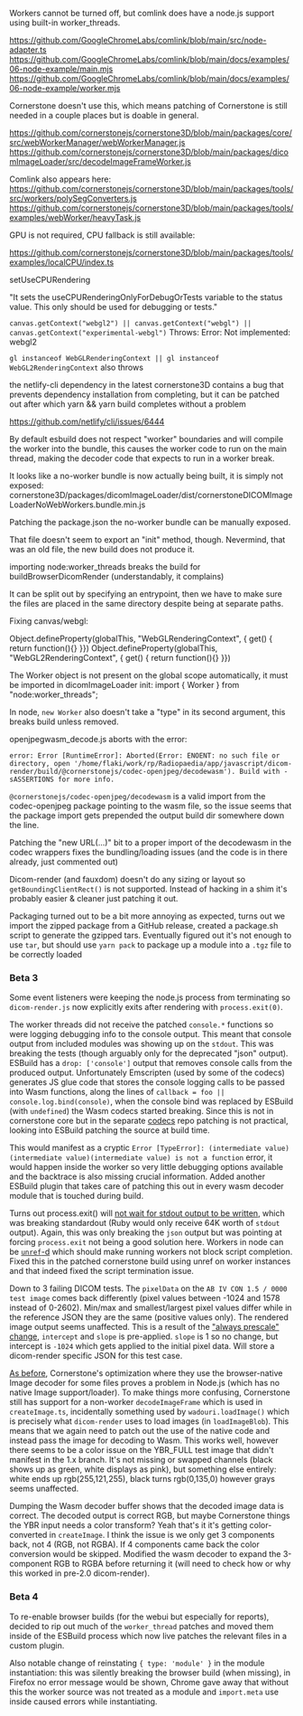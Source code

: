 Workers cannot be turned off, but comlink does have a node.js support using built-in worker_threads.

https://github.com/GoogleChromeLabs/comlink/blob/main/src/node-adapter.ts
https://github.com/GoogleChromeLabs/comlink/blob/main/docs/examples/06-node-example/main.mjs
https://github.com/GoogleChromeLabs/comlink/blob/main/docs/examples/06-node-example/worker.mjs

Cornerstone doesn't use this, which means patching of Cornerstone is still needed in a couple places but is doable in general. 

https://github.com/cornerstonejs/cornerstone3D/blob/main/packages/core/src/webWorkerManager/webWorkerManager.js
https://github.com/cornerstonejs/cornerstone3D/blob/main/packages/dicomImageLoader/src/decodeImageFrameWorker.js

Comlink also appears here:
https://github.com/cornerstonejs/cornerstone3D/blob/main/packages/tools/src/workers/polySegConverters.js
https://github.com/cornerstonejs/cornerstone3D/blob/main/packages/tools/examples/webWorker/heavyTask.js

GPU is not required, CPU fallback is still available:

https://github.com/cornerstonejs/cornerstone3D/blob/main/packages/tools/examples/localCPU/index.ts

setUseCPURendering

"It sets the useCPURenderingOnlyForDebugOrTests variable to the status value. This only should be used for debugging or tests."

`canvas.getContext("webgl2") || canvas.getContext("webgl") || canvas.getContext("experimental-webgl")`
Throws: Error: Not implemented: webgl2

`gl instanceof WebGLRenderingContext || gl instanceof WebGL2RenderingContext`
also throws


the netlify-cli dependency in the latest cornerstone3D contains a bug that prevents dependency installation from completing, but it can be patched out after which yarn && yarn build completes without a problem

https://github.com/netlify/cli/issues/6444

By default esbuild does not respect "worker" boundaries and will compile the worker into the bundle, this causes the worker code to run on the main thread, making the decoder code that expects to run in a worker break.

It looks like a no-worker bundle is now actually being built, it is simply not exposed:
cornerstone3D/packages/dicomImageLoader/dist/cornerstoneDICOMImageLoaderNoWebWorkers.bundle.min.js

Patching the package.json the no-worker bundle can be manually exposed.

That file doesn't seem to export an "init" method, though.
Nevermind, that was an old file, the new build does not produce it.

importing node:worker_threads breaks the build for buildBrowserDicomRender (understandably, it complains)

It can be split out by specifying an entrypoint, then we have to make sure the files are placed in the same directory despite being at separate paths.

Fixing canvas/webgl:

Object.defineProperty(globalThis, "WebGLRenderingContext", { get() { return function(){} }})
Object.defineProperty(globalThis, "WebGL2RenderingContext", { get() { return function(){} }})

The Worker object is not present on the global scope automatically, it must be imported in dicomImageLoader init:
import { Worker } from "node:worker_threads";

In node, `new Worker` also doesn't take a "type" in its second argument, this breaks build unless removed.

openjpegwasm_decode.js aborts with the error:

    error: Error [RuntimeError]: Aborted(Error: ENOENT: no such file or directory, open '/home/flaki/work/rp/Radiopaedia/app/javascript/dicom-render/build/@cornerstonejs/codec-openjpeg/decodewasm'). Build with -sASSERTIONS for more info.

`@cornerstonejs/codec-openjpeg/decodewasm` is a valid import from the codec-openjpeg package pointing to the wasm file, so the issue seems that the package import gets prepended the output build dir somewhere down the line.

Patching the "new URL(...)" bit to a proper import of the decodewasm in the codec wrappers fixes the bundling/loading issues (and the code is in there already, just commented out)

Dicom-render (and fauxdom) doesn't do any sizing or layout so `getBoundingClientRect()` is not supported. Instead of hacking in a shim it's probably easier & cleaner just patching it out.

Packaging turned out to be a bit more annoying as expected, turns out we import the zipped package from a GitHub release, created a package.sh script to generate the gzipped tars. Eventually figured out it's not enough to use `tar`, but should use `yarn pack` to package up a module into a `.tgz` file to be correctly loaded

### Beta 3

Some event listeners were keeping the node.js process from terminating so `dicom-render.js` now explicitly exits after rendering with `process.exit(0)`.

The worker threads did not receive the patched `console.*` functions so were logging debugging info to the console output. This meant that console output from included modules was showing up on the `stdout`. This was breaking the tests (though arguably only for the deprecated "json" output). ESBuild has a `drop: ['console']` output that removes console calls from the produced output. Unfortunately Emscripten (used by some of the codecs)     generates JS glue code that stores the console logging calls to be passed into Wasm functions, along the lines of `callback = foo || console.log.bind(console)`, when the console bind was replaced by ESBuild (with `undefined`) the Wasm codecs started breaking. Since this is not in cornerstone core but in the separate [codecs](https://github.com/cornerstonejs/codecs) repo patching is not practical, looking into ESBuild patching the source at build time.

This would manifest as a cryptic `Error [TypeError]: (intermediate value)(intermediate value)(intermediate value) is not a function` error, it would happen inside the worker so very little debugging options available and the backtrace is also missing crucial information.
Added another ESBuild plugin that takes care of patching this out in every wasm decoder module that is touched during build.

Turns out process.exit() will [not wait for stdout output to be written](https://github.com/nodejs/node/issues/12921#issuecomment-300733885), which was breaking standardout (Ruby would only receive 64K worth of `stdout` output). Again, this was only breaking the `json` output but was pointing at forcing `process.exit` not being a good solution here. Workers in node can be [`unref`-d](https://nodejs.org/api/worker_threads.html#workerunref) which should make running workers not block script completion. Fixed this in the patched cornerstone build using unref on worker instances and that indeed fixed the script termination issue.

Down to 3 failing DICOM tests. The `pixelData` on the `AB IV CON 1.5 / 0000 test image` comes back differently (pixel values between -1024 and 1578 instead of 0-2602). Min/max and smallest/largest pixel values differ while in the reference JSON they are the same (positive values only). The rendered image output seems unaffected.
This is a result of the ["always prescale" change](https://www.cornerstonejs.org/docs/migration-guides/2x/dicom-image-loader#always-prescale), `intercept` and `slope` is pre-applied. `slope` is 1 so no change, but intercept is `-1024` which gets applied to the initial pixel data. Will store a dicom-render specific JSON for this test case.

[As before](https://github.com/radiopaedia/cornerstone3D/commit/e32d13b34fdf92de68a8a641bb978cedd27f3f76#diff-19e7f96430cf5f9c401a6d469fb0ea07e2a93773b68eb5f68b3b29e15eaf534a), Cornerstone's optimization where they use the browser-native Image decoder for some files proves a problem in Node.js (which has no native Image support/loader). To make things more confusing, Cornerstone still has support for a non-worker `decodeImageFrame` which is used in `createImage.ts`, incidentally something used by `wadouri.loadImage()` which is precisely what `dicom-render` uses to load images (in `loadImageBlob`). This means that we again need to patch out the use of the native code and instead pass the image for decoding to Wasm. This works well, however there seems to be a color issue on the YBR_FULL test image that didn't manifest in the 1.x branch. It's not missing or swapped channels (black shows up as green, white displays as pink), but something else entirely: white ends up rgb(255,121,255), black turns rgb(0,135,0) however grays seems unaffected.

Dumping the Wasm decoder buffer shows that the decoded image data is correct. The decoded output is correct RGB, but maybe Cornerstone things the YBR input needs a color transform? Yeah that's it it's getting color-converted in `createImage`. I think the issue is we only get 3 components back, not 4 (RGB, not RGBA). If 4 components came back the color conversion would be skipped. Modified the wasm decoder to expand the 3-component RGB to RGBA before returning it (will need to check how or why this worked in pre-2.0 dicom-render).

### Beta 4

To re-enable browser builds (for the webui but especially for reports), decided to rip out much of the `worker_thread` patches and moved them inside of the ESBuild process which now live patches the relevant files in a custom plugin.

Also notable change of reinstating `{ type: 'module' }` in the module instantiation: this was silently breaking the browser build (when missing), in Firefox no error message would be shown, Chrome gave away that without this the worker source was not treated as a module and `import.meta` use inside caused errors while instantiating.
